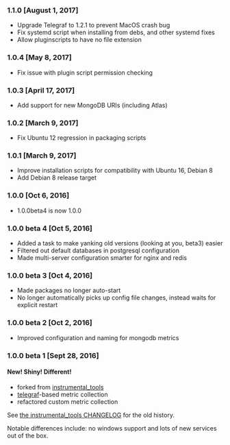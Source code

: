 ### 1.1.0 [August 1, 2017]
 * Upgrade Telegraf to 1.2.1 to prevent MacOS crash bug
 * Fix systemd script when installing from debs, and other systemd fixes
 * Allow pluginscripts to have no file extension

### 1.0.4 [May 8, 2017]
 * Fix issue with plugin script permission checking

### 1.0.3 [April 17, 2017]
 * Add support for new MongoDB URIs (including Atlas)

### 1.0.2 [March 9, 2017]
 * Fix Ubuntu 12 regression in packaging scripts

### 1.0.1 [March 9, 2017]
 * Improve installation scripts for compatibility with Ubuntu 16, Debian 8
 * Add Debian 8 release target

### 1.0.0 [Oct 6, 2016]
 * 1.0.0beta4 is now 1.0.0

### 1.0.0 beta 4 [Oct 5, 2016]
 * Added a task to make yanking old versions (looking at you, beta3) easier
 * Filtered out default databases in postgresql configuration
 * Made multi-server configuration smarter for nginx and redis

### 1.0.0 beta 3 [Oct 4, 2016]
 * Made packages no longer auto-start
 * No longer automatically picks up config file changes, instead waits for explicit restart

### 1.0.0 beta 2 [Oct 2, 2016]
 * Improved configuration and naming for mongodb metrics

### 1.0.0 beta 1 [Sept 28, 2016]
#### New! Shiny! Different!
* forked from [instrumental_tools](https://github.com/Instrumental/instrumental_tools)
* [telegraf](https://github.com/influxdata/telegraf)-based metric collection
* refactored custom metric collection

See [the instrumental_tools CHANGELOG](https://github.com/Instrumental/instrumental_tools/blob/master/CHANGELOG.md) for the old history.

Notable differences include: no windows support and lots of new services out of the box.
